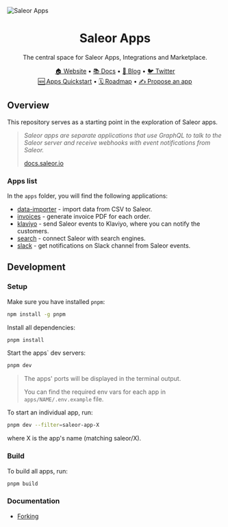 ![Saleor Apps](https://user-images.githubusercontent.com/44495184/208925145-78c5022c-1a6c-4f2c-8f4f-7500e7afcaf0.png)

<div align="center">
  <h1>Saleor Apps</h1>
</div>

<div align="center">
  <p>The central space for Saleor Apps, Integrations and Marketplace.
</div>

<div align="center">
  <a href="https://saleor.io/">🏠 Website</a>
  <span> • </span>
  <a href="https://docs.saleor.io/docs/3.x">📚 Docs</a>
  <span> • </span>
  <a href="https://saleor.io/blog/">📰 Blog</a>
  <span> • </span>
  <a href="https://twitter.com/getsaleor">🐦 Twitter</a>
</div>

<div align="center">
  <a href="https://docs.saleor.io/docs/3.x/developer/extending/apps/quickstart/getting-started">🆕 Apps Quickstart</a>
  <span> • </span>
  <a href="https://github.com/orgs/saleor/projects/22/views/1">🗓️ Roadmap</a>
  <span> • </span>
  <a href="https://github.com/saleor/apps/discussions/categories/integrations-features">✍️ Propose an app</a>
</div>

## Overview

This repository serves as a starting point in the exploration of Saleor apps.

> _Saleor apps are separate applications that use GraphQL to talk to the Saleor server and receive webhooks with event notifications from Saleor._
>
> [docs.saleor.io](https://docs.saleor.io/docs/3.x/developer/extending/apps/key-concepts)

### Apps list

In the `apps` folder, you will find the following applications:

- [data-importer](./apps/data-importer) - import data from CSV to Saleor.
- [invoices](./apps/invoices) - generate invoice PDF for each order.
- [klaviyo](./apps/klaviyo) - send Saleor events to Klaviyo, where you can notify the customers.
- [search](./apps/search) - connect Saleor with search engines.
- [slack](./apps/slack) - get notifications on Slack channel from Saleor events.

## Development

### Setup

Make sure you have installed `pnpm`:

```bash
npm install -g pnpm
```

Install all dependencies:

```bash
pnpm install
```

Start the apps` dev servers:

```bash
pnpm dev
```

> The apps' ports will be displayed in the terminal output.
>
> You can find the required env vars for each app in `apps/NAME/.env.example` file.

To start an individual app, run:

```bash
pnpm dev --filter=saleor-app-X
```

where X is the app's name (matching saleor/X).

### Build

To build all apps, run:

```bash
pnpm build
```

### Documentation

- [Forking](/docs/forking.md)
